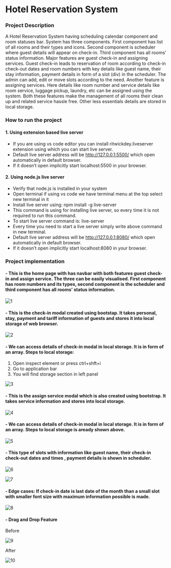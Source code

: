 # Hotel Reservation System


### **Project Description**

A Hotel Reservation System having scheduling calendar component and room statuses bar. System has three components. First component has list of all rooms and their types and icons. Second component is scheduler where guest details will appear on check-in. Third component has all rooms’ status information. Major features are guest check-in and assigning services. Guest check-in leads to reservation of room according to check-in check-out dates and room numbers with key details like guest name, their stay information, payment details in form of a slot (div) in the scheduler. The admin can add, edit or move slots according to the need. Another feature is assigning services. Here details like room number and service details like room service, luggage pickup, laundry, etc can be assigned using the system. Both these features make the management of all rooms their clean up and related service hassle free. Other less essentials details are stored in local storage.  


### **How to run the project**

#### 1.	Using extension based live server

-  If you are using vs code editor you can install ritwickdey.liveserver extension using which you can start live server. 
-  Default live server address will be http://127.0.0.1:5500/ which open automatically in default browser.
-  If it doesn’t open implicitly start localhost:5500 in your browser.
#### 2. Using node.js live server 

- 	Verify that node.js is installed in your system
- 	Open terminal if using vs code we have terminal menu at the top select new terminal in it
- 	Install live server using: npm install -g live-server
- 	This command is using for installing live server, so every time it is not required to run this command.
- 	To start live server command is: live-server
- 	Every time you need to start a live server simply write above command in new terminal.
- 	Default live server address will be http://127.0.0.1:8080/ which open automatically in default browser.
- 	If it doesn’t open implicitly start localhost:8080 in your browser.


### **Project implementation**

#### - This is the home page with has navbar with both features guest check-in and assign service. The three can be easily visualised. First component has room numbers and its types, second component is the scheduler and third component has all rooms’ status information. 

![1](https://user-images.githubusercontent.com/69115040/141167533-956b8857-5938-4431-a18d-bb9516ab08a5.png)



#### - This is the check-in modal created using bootstap. It takes personal, stay, payment and tariff information of guests and stores it into local storage of web browser.

![2](https://user-images.githubusercontent.com/69115040/141167975-e4cba7b6-6bf8-47de-9f6e-046e7fdd2fa2.png)



#### - We can access details of check-in modal in local storage. It is in form of an array. Steps to local storage:
1. Open inspect element or press ctrl+shft+i
2.  Go to application bar
3.  You will find storage section in left panel 

![3](https://user-images.githubusercontent.com/69115040/141168135-90c047ad-d6a3-45d4-ab62-6aba3e08b029.png)


#### - This is the assign service modal which is also created using bootstrap. It takes service information and stores into local storage.

![4](https://user-images.githubusercontent.com/69115040/141168199-50784603-65af-4a97-81e7-4d77bd00c4b1.png)


#### - We can access details of check-in modal in local storage. It is in form of an array. Steps to local storage is aready shown above.

![5](https://user-images.githubusercontent.com/69115040/141168262-f4891f87-6b56-4761-9cb7-9119183ac0bf.png)


#### - This type of slots with information like guest name, their check-in check-out dates and times , payment details is shown in scheduler. 

![6](https://user-images.githubusercontent.com/69115040/141168312-6db0d4b4-c5f3-4a58-af74-d8f466acda9a.png)

![7](https://user-images.githubusercontent.com/69115040/141168346-38ad4328-9aad-46cf-8201-8120d9b705a8.png)


#### - Edge cases: If check-in date is last date of the month than a small slot with smaller font size with maximum information possible is made.

![8](https://user-images.githubusercontent.com/69115040/141168410-46e8e527-5b3b-4463-90de-15317ffdfbdd.png)


#### - Drag and Drop Feature

Before

![9](https://user-images.githubusercontent.com/69115040/141168444-e6657485-d39d-4538-b348-14ca1c96971a.png)

After

![10](https://user-images.githubusercontent.com/69115040/141168489-0548510b-3276-4e49-825b-ddf634650be2.png)




